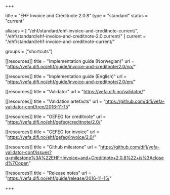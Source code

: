 +++

title = "EHF Invoice and Creditnote 2.0.8"
type = "standard"
status = "current"

aliases = [ "/ehf/standard/ehf-invoice-and-creditnote-current/", "/ehf/standard/ehf-invoice-and-creditnote-2.0.current/" ]
current = "/ehf/standard/ehf-invoice-and-creditnote-current/"

groups = ["shortcuts"]

[[resources]]
title = "Implementation guide (Norwegian)"
url = "https://vefa.difi.no/ehf/guide/invoice-and-creditnote/2.0/no/"

[[resources]]
title = "Implementation guide (English)"
url = "https://vefa.difi.no/ehf/guide/invoice-and-creditnote/2.0/en/"

[[resources]]
title = "Validator"
url = "https://vefa.difi.no/validator/"

[[resources]]
title = "Validation artefacts"
url = "https://github.com/difi/vefa-validator-conf/tree/2016-11-15"

[[resources]]
title = "GEFEG for creditnote"
url = "https://vefa.difi.no/ehf/gefeg/creditnote/2.0/"

[[resources]]
title = "GEFEG for invoice"
url = "https://vefa.difi.no/ehf/gefeg/invoice/2.0/"

[[resources]]
title = "Github milestone"
url = "https://github.com/difi/vefa-validator-conf/issues?q=milestone%3A%22EHF+Invoice+and+Creditnote+2.0.8%22+is%3Aclosed%7Copen"

[[resources]]
title = "Release notes"
url = "https://vefa.difi.no/ehf/guide/release/2016-11-15/"

+++
